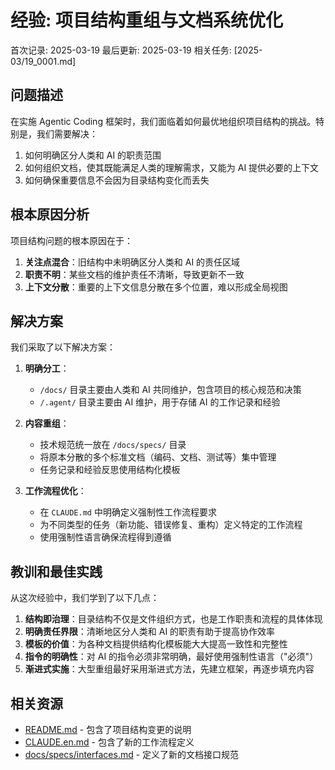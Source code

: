 # 经验: 项目结构重组与文档系统优化

首次记录: 2025-03-19
最后更新: 2025-03-19
相关任务: [2025-03/19_0001.md]

## 问题描述

在实施 Agentic Coding 框架时，我们面临着如何最优地组织项目结构的挑战。特别是，我们需要解决：

1. 如何明确区分人类和 AI 的职责范围
2. 如何组织文档，使其既能满足人类的理解需求，又能为 AI 提供必要的上下文
3. 如何确保重要信息不会因为目录结构变化而丢失

## 根本原因分析

项目结构问题的根本原因在于：

1. **关注点混合**：旧结构中未明确区分人类和 AI 的责任区域
2. **职责不明**：某些文档的维护责任不清晰，导致更新不一致
3. **上下文分散**：重要的上下文信息分散在多个位置，难以形成全局视图

## 解决方案

我们采取了以下解决方案：

1. **明确分工**：
   - `/docs/` 目录主要由人类和 AI 共同维护，包含项目的核心规范和决策
   - `/.agent/` 目录主要由 AI 维护，用于存储 AI 的工作记录和经验

2. **内容重组**：
   - 技术规范统一放在 `/docs/specs/` 目录
   - 将原本分散的多个标准文档（编码、文档、测试等）集中管理
   - 任务记录和经验反思使用结构化模板

3. **工作流程优化**：
   - 在 `CLAUDE.md` 中明确定义强制性工作流程要求
   - 为不同类型的任务（新功能、错误修复、重构）定义特定的工作流程
   - 使用强制性语言确保流程得到遵循

## 教训和最佳实践

从这次经验中，我们学到了以下几点：

1. **结构即治理**：目录结构不仅是文件组织方式，也是工作职责和流程的具体体现
2. **明确责任界限**：清晰地区分人类和 AI 的职责有助于提高协作效率
3. **模板的价值**：为各种文档提供结构化模板能大大提高一致性和完整性
4. **指令的明确性**：对 AI 的指令必须非常明确，最好使用强制性语言（"必须"）
5. **渐进式实施**：大型重组最好采用渐进式方法，先建立框架，再逐步填充内容

## 相关资源

- [README.md](/README.md) - 包含了项目结构变更的说明
- [CLAUDE.en.md](/CLAUDE.en.md) - 包含了新的工作流程定义
- [docs/specs/interfaces.md](/docs/specs/interfaces.md) - 定义了新的文档接口规范